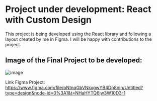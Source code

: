 # Project under development: React with Custom Design
This project is being developed using the React library and following a layout created by me in Figma. I will be happy with contributions to the project.

## Image of the Final Project to be developed:
![image](https://github.com/Bljexe/portfolio_react/assets/89219214/2979f1cc-b98b-4c15-a85f-95ccf0696d0f)

Link Figma Project: https://www.figma.com/file/oNtnqGbVNkxgwYB4Dp8njn/Untitled?type=design&node-id=0%3A1&t=NHaHYTQ6jw3W10D3-1


